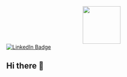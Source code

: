 <div id="header" align="center">
  <img src="https://i.giphy.com/media/v1.Y2lkPTc5MGI3NjExcXM1NzQ1amczc3VmbmZpbTI0NG05aDN0aHI0czJ5YXFnZG5ldGQ5NyZlcD12MV9pbnRlcm5hbF9naWZfYnlfaWQmY3Q9Zw/orazSTvHzNyJa/giphy.gif" width="100"/>
</div>

<div>
  <a href="your-linkedin-URL">
  <img alt="LinkedIn Badge" src="https://img.shields.io/badge/LinkedIn-lavender?style=for-the-badge&logoColor=E6E6FA">
  </a>
</div>

## Hi there 👋

<!--
**VirusGl0wBee/VirusGl0wBee** is a ✨ _special_ ✨ repository because its `README.md` (this file) appears on your GitHub profile.

Here are some ideas to get you started:

- 🔭 I’m currently working on ...
- 🌱 I’m currently learning ...
- 👯 I’m looking to collaborate on ...
- 🤔 I’m looking for help with ...
- 💬 Ask me about ...
- 📫 How to reach me: ...
- 😄 Pronouns: ...
- ⚡ Fun fact: ...
-->
